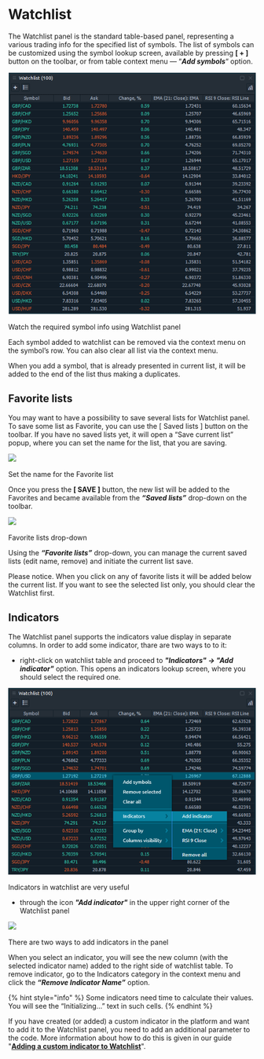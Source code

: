 # Watchlist

The Watchlist panel is the standard table-based panel, representing a various trading info for the specified list of symbols. The list of symbols can be customized using the symbol lookup screen, available by pressing **\[ + ]** button on the toolbar, or from table context menu — “_**Add symbols**_“ option.

![](../.gitbook/assets/watchlist.png)

Watch the required symbol info using Watchlist panel

Each symbol added to watchlist can be removed via the context menu on the symbol’s row. You can also clear all list via the context menu.

When you add a symbol, that is already presented in current list, it will be added to the end of the list thus making a duplicates.

## Favorite lists <a href="#favorite-lists" id="favorite-lists"></a>

You may want to have a possibility to save several lists for Watchlist panel. To save some list as Favorite, you can use the \[ Saved lists ] button on the toolbar. If you have no saved lists yet, it will open a “Save current list” popup, where you can set the name for the list, that you are saving.

![](https://blobscdn.gitbook.com/v0/b/gitbook-28427.appspot.com/o/assets%2F-LD6FsRvQ3jgwJIg6O7r%2F-LHJBJoGspYTMs023Olp%2F-LHJCEyBtVsQjr0QR334%2Fwatchlist\_save.png?alt=media\&token=8aaf95cd-0714-4b37-89b7-328dba7be8ff)

Set the name for the Favorite list

Once you press the **\[ SAVE ]** button, the new list will be added to the Favorites and became available from the _**“Saved lists”**_ drop-down on the toolbar.

![](https://blobscdn.gitbook.com/v0/b/gitbook-28427.appspot.com/o/assets%2F-LD6FsRvQ3jgwJIg6O7r%2F-LUW-CxrdQyHWtgMS1h\_%2F-LUW1DeZB7X2CnyWP3A7%2FLists%20in%20the%20Watchlist.png?alt=media\&token=4f6b6a46-709f-4c6d-aad5-50bb3eb5b0c1)

Favorite lists drop-down

Using the _**“Favorite lists”**_ drop-down, you can manage the current saved lists (edit name, remove) and initiate the current list save.

Please notice. When you click on any of favorite lists it will be added below the current list. If you want to see the selected list only, you should clear the Watchlist first.

## Indicators <a href="#indicators" id="indicators"></a>

The Watchlist panel supports the indicators value display in separate columns. In order to add some indicator, thare are two ways to to it:

* right-click on watchlist table and proceed to _**"Indicators" -> "Add indicator"**_ option. This opens an indicators lookup screen, where you should select the required one.

![](<../.gitbook/assets/indicators watchlist first way.png>)

Indicators in watchlist are very useful

* through the icon _**"Add indicator"**_ in the upper right corner of the Watchlist panel

![](https://blobscdn.gitbook.com/v0/b/gitbook-28427.appspot.com/o/assets%2F-LD6FsRvQ3jgwJIg6O7r%2F-LUW-CxrdQyHWtgMS1h\_%2F-LUW9frJUm69rf-o-DMD%2Findicators%20watchlist%20second%20way.png?alt=media\&token=988a92fd-48b9-4c8e-8c74-2e25bb22f4fd)

There are two ways to add indicators in the panel

When you select an indicator, you will see the new column (with the selected indicator name) added to the right side of watchlist table. To remove indicator, go to the Indicators category in the context menu and click the _**“Remove Indicator Name”**_ option.

{% hint style="info" %}
Some indicators need time to calculate their values. You will see the “Initializing...” text in such cells.
{% endhint %}

If you have created (or added) a custom indicator in the platform and want to add it to the Watchlist panel, you need to add an additional parameter to the code. More information about how to do this is given in our guide "[**Adding a custom indicator to Watchlist**](watchlist.md)".
